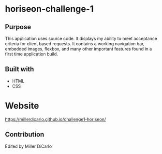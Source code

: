 # horiseon-challenge-1

## Purpose
This application uses source code. It displays my ability to meet acceptance criteria for client based requests. It contains a working navigation bar, embedded images, flexbox, and many other important features found in a first time application build.

## Built with
* HTML
* CSS

# Website
https://millerdicarlo.github.io/challenge1-horiseon/

## Contribution
Edited by Miller DiCarlo
